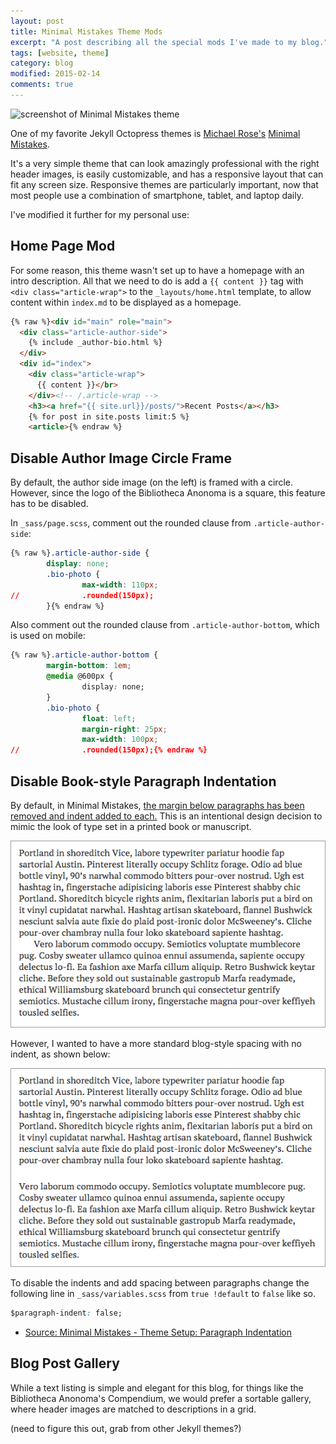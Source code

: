 ```yaml
---
layout: post
title: Minimal Mistakes Theme Mods
excerpt: "A post describing all the special mods I've made to my blog."
tags: [website, theme]
category: blog
modified: 2015-02-14
comments: true
---
```


![screenshot of Minimal Mistakes theme](http://mmistakes.github.io/minimal-mistakes/images/mm-theme-post-600.jpg)


One of my favorite Jekyll Octopress themes is [Michael Rose's](http://mademistakes.com) [Minimal Mistakes](http://mmistakes.github.io/minimal-mistakes). 

It's a very simple theme that can look amazingly professional with the right header images, is easily customizable, and has a responsive layout that can fit any screen size. Responsive themes are particularly important, now that most people use a combination of smartphone, tablet, and laptop daily.

I've modified it further for my personal use:

## Home Page Mod

For some reason, this theme wasn't set up to have a homepage with an intro description. All that we need to do is add a `{{ content }}` tag with `    <div class="article-wrap">` to the `_layouts/home.html` template, to allow content within `index.md` to be displayed as a homepage.

~~~ html
{% raw %}<div id="main" role="main"> 
  <div class="article-author-side">
    {% include _author-bio.html %}
  </div>
  <div id="index">
    <div class="article-wrap">
      {{ content }}</br>
    </div><!-- /.article-wrap -->
    <h3><a href="{{ site.url}}/posts/">Recent Posts</a></h3>
    {% for post in site.posts limit:5 %}    
    <article>{% endraw %}
~~~

## Disable Author Image Circle Frame

By default, the author side image (on the left) is framed with a circle. However, since the logo of the Bibliotheca Anonoma is a square, this feature has to be disabled.

In `_sass/page.scss`, comment out the rounded clause from `.article-author-side`:

~~~ css
{% raw %}.article-author-side {
        display: none;
        .bio-photo {
                max-width: 110px;
//              .rounded(150px);
        }{% endraw %}
~~~

Also comment out the rounded clause from `.article-author-bottom`, which is used on mobile:

~~~ css
{% raw %}.article-author-bottom {
        margin-bottom: 1em;
        @media @600px {
                display: none;
        }
        .bio-photo {
                float: left;
                margin-right: 25px;
                max-width: 100px;
//              .rounded(150px);{% endraw %}
~~~

## Disable Book-style Paragraph Indentation

By default, in Minimal Mistakes, [the margin below paragraphs has been removed and indent added to each.](http://mmistakes.github.io/minimal-mistakes/theme-setup/#paragraph-indentation) This is an intentional design decision to mimic the look of type set in a printed book or manuscript.

![](../images/paragraph-indent.png)

However, I wanted to have a more standard blog-style spacing with no indent, as shown below:

![](../images/paragraph-no-indent.png)

To disable the indents and add spacing between paragraphs change the following line in `_sass/variables.scss` from `true !default` to `false` like so.

```css
$paragraph-indent: false;
```

* [Source: Minimal Mistakes - Theme Setup: Paragraph Indentation](http://mmistakes.github.io/minimal-mistakes/theme-setup/#paragraph-indentation)

## Blog Post Gallery

While a text listing is simple and elegant for this blog, for things like the Bibliotheca Anonoma's Compendium, we would prefer a sortable gallery, where header images are matched to descriptions in a grid.

(need to figure this out, grab from other Jekyll themes?)

